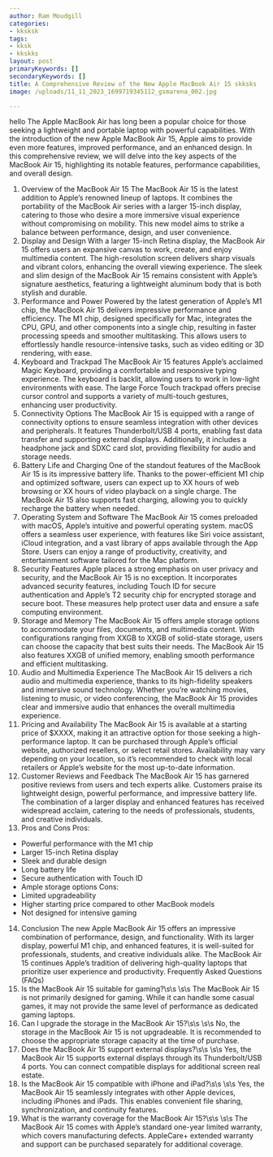 ```yaml
---
author: Ram Moudgill
categories: 
- kksksk
tags: 
- kksk
- kkskks
layout: post
primaryKeywords: []
secondaryKeywords: []
title: A Comprehensive Review of the New Apple MacBook Air 15 skksks
image: /uploads/11_11_2023_1699719345112_gsmarena_002.jpg

---
```

  hello
The Apple MacBook Air has long been a popular choice for those seeking a lightweight and portable laptop with powerful capabilities. With the introduction of the new Apple MacBook Air 15, Apple aims to provide even more features, improved performance, and an enhanced design. In this comprehensive review, we will delve into the key aspects of the MacBook Air 15, highlighting its notable features, performance capabilities, and overall design.
1. Overview of the MacBook Air 15
The MacBook Air 15 is the latest addition to Apple’s renowned lineup of laptops. It combines the portability of the MacBook Air series with a larger 15-inch display, catering to those who desire a more immersive visual experience without compromising on mobility. This new model aims to strike a balance between performance, design, and user convenience.
2. Display and Design
With a larger 15-inch Retina display, the MacBook Air 15 offers users an expansive canvas to work, create, and enjoy multimedia content. The high-resolution screen delivers sharp visuals and vibrant colors, enhancing the overall viewing experience. The sleek and slim design of the MacBook Air 15 remains consistent with Apple’s signature aesthetics, featuring a lightweight aluminum body that is both stylish and durable.
3. Performance and Power
Powered by the latest generation of Apple’s M1 chip, the MacBook Air 15 delivers impressive performance and efficiency. The M1 chip, designed specifically for Mac, integrates the CPU, GPU, and other components into a single chip, resulting in faster processing speeds and smoother multitasking. This allows users to effortlessly handle resource-intensive tasks, such as video editing or 3D rendering, with ease.
4. Keyboard and Trackpad
The MacBook Air 15 features Apple’s acclaimed Magic Keyboard, providing a comfortable and responsive typing experience. The keyboard is backlit, allowing users to work in low-light environments with ease. The large Force Touch trackpad offers precise cursor control and supports a variety of multi-touch gestures, enhancing user productivity.
5. Connectivity Options
The MacBook Air 15 is equipped with a range of connectivity options to ensure seamless integration with other devices and peripherals. It features Thunderbolt/USB 4 ports, enabling fast data transfer and supporting external displays. Additionally, it includes a headphone jack and SDXC card slot, providing flexibility for audio and storage needs.
6. Battery Life and Charging
One of the standout features of the MacBook Air 15 is its impressive battery life. Thanks to the power-efficient M1 chip and optimized software, users can expect up to XX hours of web browsing or XX hours of video playback on a single charge. The MacBook Air 15 also supports fast charging, allowing you to quickly recharge the battery when needed.
7. Operating System and Software
The MacBook Air 15 comes preloaded with macOS, Apple’s intuitive and powerful operating system. macOS offers a seamless user experience, with features like Siri voice assistant, iCloud integration, and a vast library of apps available through the App Store. Users can enjoy a range of productivity, creativity, and entertainment software tailored for the Mac platform.
8. Security Features
Apple places a strong emphasis on user privacy and security, and the MacBook Air 15 is no exception. It incorporates advanced security features, including Touch ID for secure authentication and Apple’s T2 security chip for encrypted storage and secure boot. These measures help protect user data and ensure a safe computing environment.
9. Storage and Memory
The MacBook Air 15 offers ample storage options to accommodate your files, documents, and multimedia content. With configurations ranging from XXGB to XXGB of solid-state storage, users can choose the capacity that best suits their needs. The MacBook Air 15 also features XXGB of unified memory, enabling smooth performance and efficient multitasking.
10. Audio and Multimedia Experience
The MacBook Air 15 delivers a rich audio and multimedia experience, thanks to its high-fidelity speakers and immersive sound technology. Whether you’re watching movies, listening to music, or video conferencing, the MacBook Air 15 provides clear and immersive audio that enhances the overall multimedia experience.
11. Pricing and Availability
The MacBook Air 15 is available at a starting price of $XXXX, making it an attractive option for those seeking a high-performance laptop. It can be purchased through Apple’s official website, authorized resellers, or select retail stores. Availability may vary depending on your location, so it’s recommended to check with local retailers or Apple’s website for the most up-to-date information.
12. Customer Reviews and Feedback
The MacBook Air 15 has garnered positive reviews from users and tech experts alike. Customers praise its lightweight design, powerful performance, and impressive battery life. The combination of a larger display and enhanced features has received widespread acclaim, catering to the needs of professionals, students, and creative individuals.
13. Pros and Cons
Pros:
- Powerful performance with the M1 chip
- Larger 15-inch Retina display
- Sleek and durable design
- Long battery life
- Secure authentication with Touch ID
- Ample storage options
Cons:
- Limited upgradeability
- Higher starting price compared to other MacBook models
- Not designed for intensive gaming
14. Conclusion
The new Apple MacBook Air 15 offers an impressive combination of performance, design, and functionality. With its larger display, powerful M1 chip, and enhanced features, it is well-suited for professionals, students, and creative individuals alike. The MacBook Air 15 continues Apple’s tradition of delivering high-quality laptops that prioritize user experience and productivity.
Frequently Asked Questions (FAQs)
1. Is the MacBook Air 15 suitable for gaming?\s\s
\s\s
The MacBook Air 15 is not primarily designed for gaming. While it can handle some casual games, it may not provide the same level of performance as dedicated gaming laptops.
1. Can I upgrade the storage in the MacBook Air 15?\s\s
\s\s
No, the storage in the MacBook Air 15 is not upgradeable. It is recommended to choose the appropriate storage capacity at the time of purchase.
1. Does the MacBook Air 15 support external displays?\s\s
\s\s
Yes, the MacBook Air 15 supports external displays through its Thunderbolt/USB 4 ports. You can connect compatible displays for additional screen real estate.
1. Is the MacBook Air 15 compatible with iPhone and iPad?\s\s
\s\s
Yes, the MacBook Air 15 seamlessly integrates with other Apple devices, including iPhones and iPads. This enables convenient file sharing, synchronization, and continuity features.
1. What is the warranty coverage for the MacBook Air 15?\s\s
\s\s
The MacBook Air 15 comes with Apple’s standard one-year limited warranty, which covers manufacturing defects. AppleCare+ extended warranty and support can be purchased separately for additional coverage.&nbsp;
